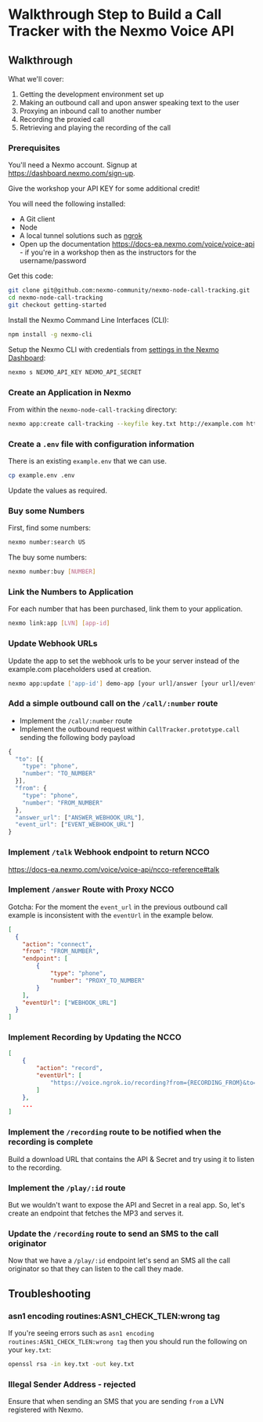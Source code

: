 # Walkthrough Step to Build a Call Tracker with the Nexmo Voice API

## Walkthrough

What we'll cover:

1. Getting the development environment set up
2. Making an outbound call and upon answer speaking text to the user
3. Proxying an inbound call to another number
4. Recording the proxied call
5. Retrieving and playing the recording of the call

### Prerequisites

You'll need a Nexmo account. Signup at <https://dashboard.nexmo.com/sign-up>.

Give the workshop your API KEY for some additional credit!

You will need the following installed:

* A Git client
* Node
* A local tunnel solutions such as [ngrok](https://ngrok.com/)
* Open up the documentation <https://docs-ea.nexmo.com/voice/voice-api> - if you're in a workshop then as the instructors for the username/password

Get this code:

```sh
git clone git@github.com:nexmo-community/nexmo-node-call-tracking.git
cd nexmo-node-call-tracking
git checkout getting-started
```

Install the Nexmo Command Line Interfaces (CLI):

```sh
npm install -g nexmo-cli
```

Setup the Nexmo CLI with credentials from [settings in the Nexmo Dashboard](https://dashboard.nexmo.com/settings):

```sh
nexmo s NEXMO_API_KEY NEXMO_API_SECRET
```

### Create an Application in Nexmo

From within the `nexmo-node-call-tracking` directory:

```sh
nexmo app:create call-tracking --keyfile key.txt http://example.com http://example.com
```

### Create a `.env` file with configuration information

There is an existing `example.env` that we can use.

```sh
cp example.env .env
```

Update the values as required.

### Buy some Numbers

First, find some numbers:

```sh
nexmo number:search US
```

The buy some numbers:

```sh
nexmo number:buy [NUMBER]
```

### Link the Numbers to Application

For each number that has been purchased, link them to your application.

```sh
nexmo link:app [LVN] [app-id]
```

### Update Webhook URLs

Update the app to set the webhook urls to be your server instead of the example.com placeholders used at creation.

```sh
nexmo app:update ['app-id'] demo-app [your url]/answer [your url]/event
```

### Add a simple outbound call on the `/call/:number` route

* Implement the `/call/:number` route
* Implement the outbound request within `CallTracker.prototype.call` sending the following body payload

```js
{
  "to": [{
    "type": "phone",
    "number": "TO_NUMBER"
  }],
  "from": {
    "type": "phone",
    "number": "FROM_NUMBER"
  },
  "answer_url": ["ANSWER_WEBHOOK_URL"],
  "event_url": ["EVENT_WEBHOOK_URL"]
}
```

### Implement `/talk` Webhook endpoint to return NCCO

https://docs-ea.nexmo.com/voice/voice-api/ncco-reference#talk

### Implement `/answer` Route with Proxy NCCO

Gotcha: For the moment the `event_url` in the previous outbound call example is inconsistent with the `eventUrl` in the example below.

```json
[
  {
    "action": "connect",
    "from": "FROM_NUMBER",
    "endpoint": [
        {
            "type": "phone",
            "number": "PROXY_TO_NUMBER"
        }
    ],
    "eventUrl": ["WEBHOOK_URL"]
  }
]
```

### Implement Recording by Updating the NCCO

```json
[
    {
        "action": "record",
        "eventUrl": [
            "https://voice.ngrok.io/recording?from={RECORDING_FROM}&to={RECORDING_TO}"
        ]
    },
    ...
]
```

### Implement the `/recording` route to be notified when the recording is complete

Build a download URL that contains the API & Secret and try using it to listen to the recording.

### Implement the `/play/:id` route

But we wouldn't want to expose the API and Secret in a real app. So, let's create an endpoint that fetches the MP3 and serves it.

### Update the `/recording` route to send an SMS to the call originator

Now that we have a `/play/:id` endpoint let's send an SMS all the call originator so that they can listen to the call they made.

## Troubleshooting

### asn1 encoding routines:ASN1_CHECK_TLEN:wrong tag

If you're seeing errors such as `asn1 encoding routines:ASN1_CHECK_TLEN:wrong tag` then you should run the following on your `key.txt`:

```sh
openssl rsa -in key.txt -out key.txt
```

### Illegal Sender Address - rejected

Ensure that when sending an SMS that you are sending `from` a LVN registered with Nexmo.
